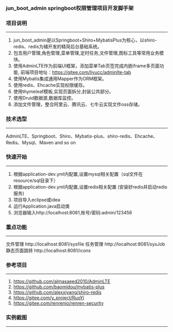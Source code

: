
### jun_boot_admin springboot权限管理项目开发脚手架


### 项目说明
-------------
1. jun_boot_admin是以Springboot+Shiro+MybatisPlus为核心，以shiro-redis、redis为辅开发的精简后台基础系统。
2. 包含用户管理,角色管理,菜单管理,定时任务,文件管理,图标工具等常用业务模块。
3. 使用AdminLTE作为前端UI框架，添加菜单Tab页签完成内嵌iframe多页面功能, 前端项目地址：https://gitee.com/liyucc/adminlte-tab
4. 使用Mybatis集成通用Mapper作为ORM框架。
5. 使用redis、Ehcache实现权限缓存。
6. 使用thymeleaf模板,实现页面拆分,封装公共部分。
7. 使用Druid数据源,数据库监控。
8. 添加文件管理，整合阿里云、腾讯云、七牛云实现文件oss存储。

### 技术选型
-------------
AdminLTE、Springboot、Shiro、Mybatis-plus、shiro-redis、Ehcache、Redis、Mysql、Maven and so on

### 快速开始
-------------
1. 根据application-dev.yml内配置,设置mysql相关配置（sql文件在resource/sql目录下）
2. 根据application-dev.yml内配置,设置redis相关配置 (安装好redis并启动redis服务)
3. 项目导入eclipse或idea
4. 运行Application.java启动类
5. 浏览器输入http://localhost:8081,账号/密码:admin/123456

### 重点功能
-------------
文件管理
http://localhost:8081/sysfile
任务管理
http://localhost:8081/sysJob
静态页面跳转
http://localhost:8081/icons

### 参考项目
-------------
1. https://github.com/almasaeed2010/AdminLTE
2. https://github.com/baomidou/mybatis-plus
3. https://github.com/alexxiyang/shiro-redis
4. https://gitee.com/y_project/RuoYi
5. https://gitee.com/renrenio/renren-security

### 实例截图
-------------
